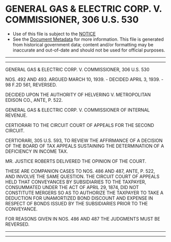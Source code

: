 ---
---

# GENERAL GAS & ELECTRIC CORP. V. COMMISSIONER, 306 U.S. 530

* Use of this file is subject to the [NOTICE](https://github.com/publicdocs/notice/blob/master/NOTICE)
* See the [Document Metadata](../../../) for more information.
  This file is generated from historical government data; content and/or formatting may be inaccurate and out-of-date and should not be used for official purposes.

----------
----------

GENERAL GAS & ELECTRIC CORP. V. COMMISSIONER, 306 U.S. 530

NOS. 492 AND 493.  ARGUED MARCH 10, 1939.  - DECIDED APRIL 3, 1939.  - 98 F.2D 561, REVERSED.

DECIDED UPON THE AUTHORITY OF HELVERING V. METROPOLITAN EDISON CO., ANTE, P. 522.

GENERAL GAS & ELECTRIC CORP. V. COMMISSIONER OF INTERNAL REVENUE.

CERTIORARI TO THE CIRCUIT COURT OF APPEALS FOR THE SECOND CIRCUIT.

CERTIORARI, 305 U.S. 593, TO REVIEW THE AFFIRMANCE OF A DECISION OF THE BOARD OF TAX APPEALS SUSTAINING THE DETERMINATION OF A DEFICIENCY IN INCOME TAX.

MR. JUSTICE ROBERTS DELIVERED THE OPINION OF THE COURT.

THESE ARE COMPANION CASES TO NOS. 486 AND 487, ANTE, P. 522, AND INVOLVE THE SAME QUESTION.  THE CIRCUIT COURT OF APPEALS HELD THAT CONVEYANCES BY SUBSIDIARIES TO THE TAXPAYER, CONSUMMATED UNDER THE ACT OF APRIL 29, 1874, DID NOT CONSTITUTE MERGERS SO AS TO AUTHORIZE THE TAXPAYER TO TAKE A DEDUCTION FOR UNAMORTIZED BOND DISCOUNT AND EXPENSE IN RESPECT OF BONDS ISSUED BY THE SUBSIDIARIES PRIOR TO THE CONVEYANCE.

FOR REASONS GIVEN IN NOS. 486 AND 487 THE JUDGMENTS MUST BE REVERSED.


----------
----------

